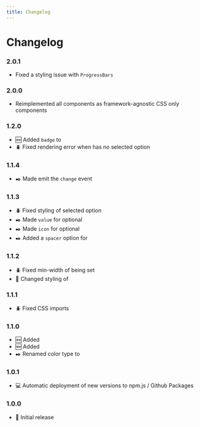 ```yaml
---
title: Changelog
---
```


# Changelog
### 2.0.1
- Fixed a styling issue with `ProgressBars`

### 2.0.0
- Reimplemented all components as framework-agnostic CSS only components

### 1.2.0
- 🆕 Added `badge` to <Badge text="SuiButton" type="tip" />
- 🪲 Fixed rendering error when <Badge text="SuiSelect" type="tip" /> has no selected option

### 1.1.4
- ✒️ Made <Badge text="SuiSelect" type="tip" /> emit the `change` event
### 1.1.3
- 🪲 Fixed styling of <Badge text="SuiSelect" type="tip" /> selected option
- ✒️ Made `value` for <Badge text="SuiSelect" type="tip" /> optional
- ✒️ Made `icon` for <Badge text="SuiSelect" type="tip" /> optional
- ✒️ Added a `spacer` option for <Badge text="SuiSelect" type="tip" />

### 1.1.2
- 🪲 Fixed min-width of <Badge text="SuiSelect" type="tip" /> being set
- 🎨 Changed styling of <Badge text="SuiBadge" type="tip" />

### 1.1.1
- 🪲 Fixed CSS imports

### 1.1.0
- 🆕 Added <Badge text="Icons.FontAwesome" type="tip" />
- 🆕 Added <Badge text="SuiBadge" type="tip" />
- ✒️ Renamed <Badge text="bright" type="info" /> color type to <Badge text="inverse" type="info" />

### 1.0.1
- 💻 Automatic deployment of new versions to npm.js / Github Packages

### 1.0.0
- 🛫 Initial release